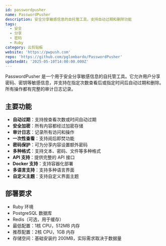 ```yaml
---
id: passwordpusher
name: PasswordPusher
description: 安全分享敏感信息的自托管工具，支持自动过期和删除功能
tags:
  - 安全
  - 分享
  - 密码
  - Ruby
category: 云剪贴板
website: 'https://pwpush.com'
repo: 'https://github.com/pglombardo/PasswordPusher'
updatedAt: '2025-05-10T14:00:00.000Z'
---
```


PasswordPusher 是一个用于安全分享敏感信息的自托管工具。它允许用户分享密码、密钥等敏感信息，并支持在指定次数查看后或指定时间后自动过期和删除。所有操作都有完整的审计日志记录。

## 主要功能

- **自动过期**：支持按查看次数或时间自动过期
- **安全加密**：所有内容都经过加密存储
- **审计日志**：记录所有访问和操作
- **一次性查看**：支持阅后即焚功能
- **密码保护**：可为分享内容设置额外密码
- **多种格式**：支持文本、密码、文件等多种格式
- **API 支持**：提供完整的 API 接口
- **Docker 支持**：支持容器化部署
- **多语言支持**：支持多种语言界面
- **自定义主题**：支持自定义界面主题

## 部署要求

- Ruby 环境
- PostgreSQL 数据库
- Redis（可选，用于缓存）
- 最低配置：1核 CPU，512MB 内存
- 推荐配置：2核 CPU，1GB 内存
- 存储空间：基础安装约 200MB，实际需求取决于数据量 